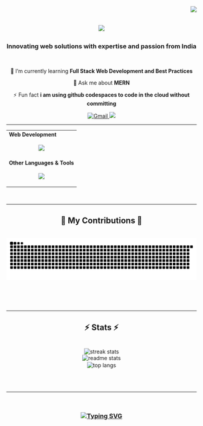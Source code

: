 <img align="right" src="https://visitor-badge.laobi.icu/badge?page_id=santanu4246.santanu4246" />

<h1 align="center">
    <img src="https://readme-typing-svg.herokuapp.com/?font=Righteous&size=35&center=true&vCenter=true&width=500&height=70&duration=4000&lines=Hi+There!+👋;+I'm+Santanu!;" />
</h1>

<h3 align="center">Innovating web solutions with expertise and passion from India</h3>

<br/>

<div align="center">
 
<!-- 🔭 I’m currently working on **SaasKit** -->
 
 🌱 I’m currently learning **Full Stack Web Development and Best Practices**

💬 Ask me about **MERN**

⚡ Fun fact **i am using github codespaces  to code in the cloud without committing**

 </div>
 
<div align="center"> 
  <a href="mailto:santanu4246@gmail.com">
    <img src="https://img.shields.io/badge/Gmail-333333?style=for-the-badge&logo=gmail&logoColor=red" alt="Gmail" />
  </a>

  <a href="https://www.linkedin.com/in/santanu-dutta-22903125a/" target="_blank">
    <img src="https://img.shields.io/badge/LinkedIn-0077B5?style=for-the-badge&logo=linkedin&logoColor=white" target="_blank" />
  </a>
<!--   <a href="https://santanu424   6.github.io" target="_blank" style="width="100px"">
     <img src="https://img.shields.io/badge/Portfolio-FF5722?style=for-the-badge&logo=todoist&logoColor=white" target="_blank" /> <!-- sqlite, safari, google-chrome are other good icon ok options --> 
  </a>
</div>

 <p align="center">     </p>
<hr/>

<div align="center">
  <table style="width: 100%;">
  <tr><td><strong >Web Development</strong></td></tr>
  <tr>
    <td>
      <p align="center">
        <a href="https://skillicons.dev">
          <img src="https://skillicons.dev/icons?i=javascript,typescript,tailwind,postman,nextjs,vite,react,express,nodejs,mongodb,postgresql,prisma,docker" />
        </a>
      </p>
    </td>
  </tr>

  <tr><td><strong align="center">Other Languages & Tools</strong></td></tr>
  <tr>
    <td>
      <p align="center">
        <a href="https://skillicons.dev">
          <img src="https://skillicons.dev/icons?i=vscode,vercel,notion,py,java,git,cpp,c" />
        </a>
      </p>
    </td>
  </tr>
</table>
</div>
<br/>
<hr/>

<div align="center">
  <h2>🐍 My Contributions 🐍</h2>
  <br>
  <img alt="snake eating my contributions" src="https://raw.githubusercontent.com/santanu4246/santanu4246/output/github-contribution-grid-snake.svg" />
  
  <br/><br/><br/>
</div>

<hr/>

<h2 align="center">⚡ Stats ⚡</h2>
<br>
<div align=center>
<img width=390 src="https://github-readme-streak-stats-salesp07.vercel.app/?user=santanu4246&count_private=true&theme=react&border_radius=10" alt="streak stats"/>
  <br/>
  <img width=390 src="https://github-readme-stats-salesp07.vercel.app/api?username=santanu4246&show_icons=true&theme=react&rank_icon=github&border_radius=10" alt="readme stats" />
  <br/>
  <img width=325 align="center" src="https://github-readme-stats-salesp07.vercel.app/api/top-langs/?username=santanu4246&hide=HTML&langs_count=8&layout=compact&theme=react&border_radius=10&size_weight=0.5&count_weight=0.5&exclude_repo=github-readme-stats" alt="top langs" />
</div>

<br/><br/>

<hr/>

<br/>
<h3 align="center">
  <a href="https://git.io/typing-svg">
    <img src="https://readme-typing-svg.herokuapp.com?font=Righteous&size=25&center=true&vCenter=true&width=500&height=70&duration=4000&lines=Thanks+for+visiting+✌️!+;+Shoot+me+a+message+on+Linkedin!;I'm+always+down+to+collab+:)" alt="Typing SVG">
  </a>
</h3>

<br/>
